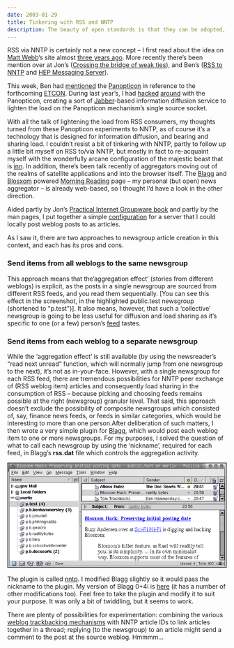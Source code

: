 ```yaml
---
date: 2003-01-29
title: Tinkering with RSS and NNTP
description: The beauty of open standards is that they can be adopted, remixed and combined.
---
```



RSS via NNTP is certainly not a new concept – I first read about the idea on [Matt Webb](http://interconnected.org/home)‘s site almost [three years ago](http://interconnected.org/notes/syndication.html). More recently there’s been mention over at Jon’s ([Crossing the bridge of weak ties](http://weblog.infoworld.com/udell/2003/01/10.html)), and Ben’s ([RSS to NNTP](http://www.benhammersley.com/archives/003441.html#003441) and [HEP Messaging Server](http://www.benhammersley.com/archives/003081.html#003081)).

This week, Ben had [mentioned](http://www.benhammersley.com/archives/003935.html#003935) the [Panopticon](http://actuallyworks.com/panopticon/) in reference to the forthcoming [ETCON](http://conferences.oreilly.com/etcon). During last year’s, I had [hacked](/blog/posts/2002/05/15/the-panopticon/) [around](/blog/posts/2002/05/15/jabber-browsing-the-panopticon-data/) with the Panopticon, creating a sort of [Jabber](http://www.jabber.org/)-based information diffusion service to lighten the load on the Panopticon mechanism’s single source socket.

With all the talk of lightening the load from RSS consumers, my thoughts turned from these Panopticon experiments to NNTP, as of course it’s a technology that is designed for information diffusion, and bearing and sharing load. I couldn’t resist a bit of tinkering with NNTP, partly to follow up a little bit myself on RSS to/via NNTP, but mostly in fact to re-acquaint myself with the wonderfully arcane configuration of the majestic beast that is [inn](http://www.isc.org/products/INN/). In addition, there’s been talk recently of aggregators moving out of the realms of satellite applications and into the browser itself. The [Blagg](http://www.oreillynet.com/%7Erael/lang/perl/blagg) and [Blosxom](http://www.raelity.org/apps/blosxom) powered [Morning Reading](/cgi-bin/blosxom/djnews) page – my personal (but open) news aggregator – is already web-based, so I thought I’d have a look in the other direction.

Aided partly by Jon’s [Practical Internet Groupware book](http://allconsuming.net/item.cgi?isbn=1565925378) and partly by the man pages, I put together a simple [configuration](/space/InnConfig) for a server that I could locally post weblog posts to as articles.

As I saw it, there are two approaches to newsgroup article creation in this context, and each has its pros and cons.

### Send items from all weblogs to the same newsgroup

This approach means that the’aggregation effect’ (stories from different weblogs) is explicit, as the posts in a single newsgroup are sourced from different RSS feeds, and you read them sequentially. [You can see this effect in the screenshot, in the highlighted public.test newsgroup (shortened to "p.test")]. It also means, however, that such a ‘collective’ newsgroup is going to be less useful for diffusion and load sharing as it’s specific to one (or a few) person’s [feed](/~dj/rss.rss) tastes.

### Send items from each weblog to a separate newsgroup

While the ‘aggregation effect’ is still available (by using the newsreader’s “read next unread” function, which will normally jump from one newsgroup to the next), it’s not as in-your-face. However, with a single newsgroup for each RSS feed, there are tremendous possibilities for NNTP peer exchange of (RSS weblog item) articles and consequently load sharing in the consumption of RSS – because picking and choosing feeds remains possible at the right (newsgroup) granular level. That said, this approach doesn’t exclude the possibility of composite newsgroups which consisted of, say, finance news feeds, or feeds in similar categories, which would be interesting to more than one person.</dd></dl>After deliberation of such matters, I then wrote a very simple plugin for [Blagg](http://www.oreillynet.com/%7Erael/lang/perl/blagg), which would post each weblog item to one or more newsgroups. For my purposes, I solved the question of what to call each newsgroup by using the ‘nickname’, required for each feed, in Blagg’s **rss.dat** file which controls the aggregation activity.

![Screenshot of Mozilla newsreader reading aggregated RSS items](/images/2003/01/nntp.png "viewing aggregated RSS-sourced news in the HTML-capable Mozilla newsreader")

The plugin is called [nntp](https://web.archive.org/web/20041015234955/http://www.pipetree.com/~dj/2003/01/nntp.pl). I modified Blagg slightly so it would pass the nickname to the plugin. My version of Blagg 0+4i is [here](https://web.archive.org/web/20041015234955/http://www.pipetree.com/~dj/2003/01/blagg.0+4i) (it has a number of other modifications too). Feel free to take the plugin and modify it to suit your purpose. It was only a bit of twiddling, but it seems to work.

There are plenty of possibilities for experimentation: combining the various [weblog trackbacking mechanisms](http://www.benhammersley.com/archives/003862.html#003862) with NNTP article IDs to link articles together in a thread; replying (to the newsgroup) to an article might send a comment to the post at the source weblog. Hmmmm…
